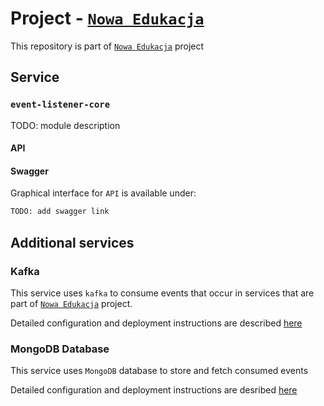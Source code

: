 # Project - [`Nowa Edukacja`](https://github.com/orgs/Nowa-Edukacja-Team/projects/1)

This repository is part of [`Nowa Edukacja`](https://github.com/orgs/Nowa-Edukacja-Team/projects/1) project

## Service

### `event-listener-core`

TODO: module description

#### API

#### Swagger

Graphical interface for `API` is available under:

```bash
TODO: add swagger link
```

## Additional services

### Kafka

This service uses `kafka` to consume events that occur in services that are part of [`Nowa Edukacja`](https://github.com/orgs/Nowa-Edukacja-Team/projects/1) project.

Detailed configuration and deployment instructions are described [here](./kafka/README.md)

### MongoDB Database

This service uses `MongoDB` database to store and fetch consumed events

Detailed configuration and deployment instructions are desribed [here](./database/README.md)